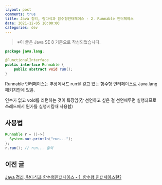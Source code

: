```yaml
---
layout: post
comments: true
title: Java 정리, 람다식과 함수형인터페이스 - 2. Runnable 인터페이스
date: 2021-12-05 10:00:00
categories: dev
---
```


> ※이 글은 Java SE 8 기준으로 작성되었습니다.



```java
package java.lang;

@FunctionalInterface
public interface Runnable {
    public abstract void run();
}
```

Runnable 인터페이스는 추상메서드 run을 갖고 있는 함수형 인터페이스로 Java.lang 패키지안에 있음.

인수가 없고 void를 리턴하는 것이 특징임(걍 선언하고 싶은 걸 선언해두면 실행되므로 쓰레드에서 뭔가를 실행시킬때 사용함)



## 사용법

```java
Runnable r = ()->{
  System.out.println("run...");
};
r.run(); // run... 출력
```


## 이전 글

[Java 정리, 람다식과 함수형인터페이스 - 1. 함수형 인터페이스란?](http://localhost/java-jeongri-ramdasiggwa-hamsuhyeonginteopeiseu-1-hamsuhyeong-inteopeiseuran/)
